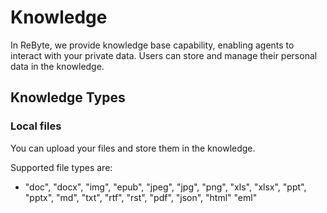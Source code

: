 # Knowledge


In ReByte, we provide knowledge base capability, enabling agents to interact with your private data. Users can store and manage their personal data in the knowledge. 


## Knowledge Types

### Local files

You can upload your files and store them in the knowledge. 

Supported file types are:

* "doc", "docx", "img", "epub", "jpeg", "jpg", "png", "xls", "xlsx", "ppt", "pptx", "md", "txt", "rtf", "rst", "pdf", "json", "html" "eml"

<!-- ### Notion

### Discord

### GitHub -->

<!-- ## Document

Each knowledge contains a list of documents, each document is identified by a unique document id within the knowledge.

## Chunk

Document will be chunked into multiple chunks, each chunk is identified by a unique chunk id within the document. Chunk will be sent to LLM embedding service to get the embedding vector.
When creating knowledge, user can specify the chunk size, which will determine how many chunks a document will be chunked into. Typical chunk size could be ranging from a few hundred tokens to a few thousand tokens. -->
